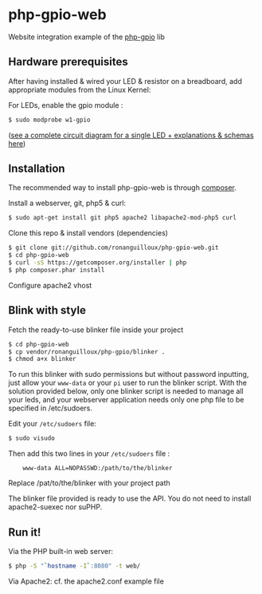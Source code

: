 php-gpio-web
============

Website integration example of the [php-gpio](https://github.com/ronanguilloux/php-gpio) lib



Hardware prerequisites
----------------------

After having installed & wired your LED & resistor on a breadboard,
add appropriate modules from the Linux Kernel:

For LEDs, enable the gpio module :

``` bash
$ sudo modprobe w1-gpio
```

([see a complete circuit diagram for a single LED + explanations & schemas here](https://projects.drogon.net/raspberry-pi/gpio-examples/tux-crossing/gpio-examples-1-a-single-led/))


Installation
------------

The recommended way to install php-gpio-web is through [composer](http://getcomposer.org).

Install a webserver, git, php5 & curl:

``` bash
$ sudo apt-get install git php5 apache2 libapache2-mod-php5 curl
```

Clone this repo & install vendors (dependencies)

``` bash
$ git clone git://github.com/ronanguilloux/php-gpio-web.git
$ cd php-gpio-web
$ curl -sS https://getcomposer.org/installer | php
$ php composer.phar install
```

Configure apache2 vhost


Blink with style
----------------

Fetch the ready-to-use blinker file inside your project

``` bash
$ cd php-gpio-web
$ cp vendor/ronanguilloux/php-gpio/blinker .
$ chmod a+x blinker
```

To run this blinker with sudo permissions but without password inputting,
just allow your `www-data` or your `pi` user to run the blinker script.
With the solution provided below, only one blinker script is needed to manage all your leds,
and your webserver application needs only one php file to be specified in /etc/sudoers.

Edit your `/etc/sudoers` file:

``` bash
$ sudo visudo
```

Then add this two lines in your `/etc/sudoers` file :

```
    www-data ALL=NOPASSWD:/path/to/the/blinker
```

Replace /pat/to/the/blinker with your project path

The blinker file provided is ready to use the API. You do not need to install apache2-suexec nor suPHP.


Run it!
-------

Via the PHP built-in web server:

``` bash
$ php -S "`hostname -I`:8080" -t web/
```

Via Apache2: cf. the apache2.conf example file

